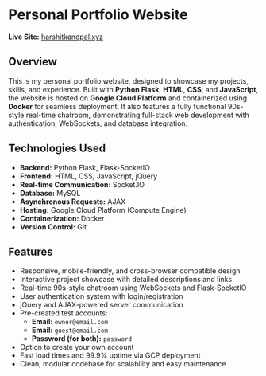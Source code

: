 # Personal Portfolio Website

**Live Site:** [harshitkandpal.xyz](https://harshitkandpal.xyz)

## Overview
This is my personal portfolio website, designed to showcase my projects, skills, and experience. Built with **Python Flask**, **HTML**, **CSS**, and **JavaScript**, the website is hosted on **Google Cloud Platform** and containerized using **Docker** for seamless deployment. It also features a fully functional 90s-style real-time chatroom, demonstrating full-stack web development with authentication, WebSockets, and database integration.

## Technologies Used
- **Backend:** Python Flask, Flask-SocketIO  
- **Frontend:** HTML, CSS, JavaScript, jQuery  
- **Real-time Communication:** Socket.IO  
- **Database:** MySQL  
- **Asynchronous Requests:** AJAX  
- **Hosting:** Google Cloud Platform (Compute Engine)  
- **Containerization:** Docker  
- **Version Control:** Git

## Features
- Responsive, mobile-friendly, and cross-browser compatible design  
- Interactive project showcase with detailed descriptions and links  
- Real-time 90s-style chatroom using WebSockets and Flask-SocketIO  
- User authentication system with login/registration  
- jQuery and AJAX-powered server communication  
- Pre-created test accounts:  
  - **Email:** `owner@email.com`  
  - **Email:** `guest@email.com`  
  - **Password (for both):** `password`  
- Option to create your own account  
- Fast load times and 99.9% uptime via GCP deployment  
- Clean, modular codebase for scalability and easy maintenance